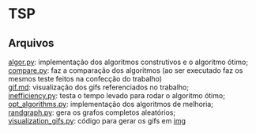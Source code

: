 # TSP
## Arquivos
[algor.py](algor.py): implementação dos algoritmos construtivos e o algoritmo ótimo; \
[compare.py](compare.py): faz a comparação dos algoritmos (ao ser executado faz os mesmos teste feitos na confecção do trabalho)\
[gif.md](gif.md): visualização dos gifs referenciados no trabalho;\
[inefficiency.py](inefficiency.py): testa o tempo levado para rodar o algoritmo ótimo;\
[opt_algorithms.py](opt_algorithms.py): implementação dos algoritmos de melhoria;\
[randgraph.py](randgraph.py): gera os grafos completos aleatórios;\
[visualization_gifs.py](visualization_gifs.py): código para gerar os gifs em [img](img)

